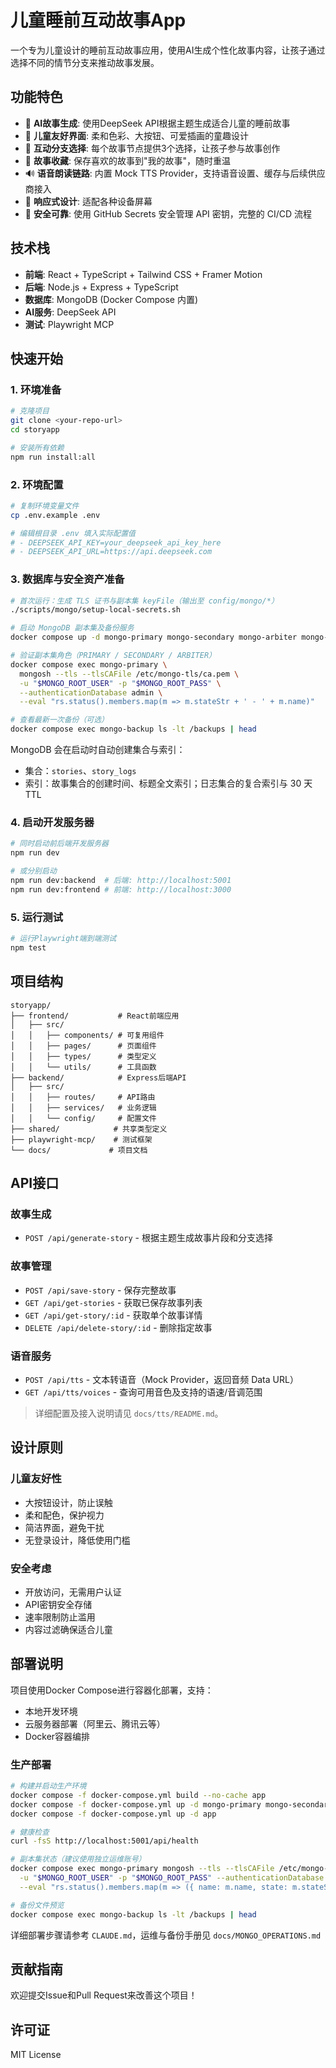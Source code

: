 # 儿童睡前互动故事App

一个专为儿童设计的睡前互动故事应用，使用AI生成个性化故事内容，让孩子通过选择不同的情节分支来推动故事发展。

## 功能特色

- 🌟 **AI故事生成**: 使用DeepSeek API根据主题生成适合儿童的睡前故事
- 🎨 **儿童友好界面**: 柔和色彩、大按钮、可爱插画的童趣设计
- 🔄 **互动分支选择**: 每个故事节点提供3个选择，让孩子参与故事创作
- 💾 **故事收藏**: 保存喜欢的故事到"我的故事"，随时重温
- 🔊 **语音朗读链路**: 内置 Mock TTS Provider，支持语音设置、缓存与后续供应商接入
- 📱 **响应式设计**: 适配各种设备屏幕
- 🔐 **安全可靠**: 使用 GitHub Secrets 安全管理 API 密钥，完整的 CI/CD 流程

## 技术栈

- **前端**: React + TypeScript + Tailwind CSS + Framer Motion
- **后端**: Node.js + Express + TypeScript
- **数据库**: MongoDB (Docker Compose 内置)
- **AI服务**: DeepSeek API
- **测试**: Playwright MCP

## 快速开始

### 1. 环境准备

```bash
# 克隆项目
git clone <your-repo-url>
cd storyapp

# 安装所有依赖
npm run install:all
```

### 2. 环境配置

```bash
# 复制环境变量文件
cp .env.example .env

# 编辑根目录 .env 填入实际配置值
# - DEEPSEEK_API_KEY=your_deepseek_api_key_here
# - DEEPSEEK_API_URL=https://api.deepseek.com
```

### 3. 数据库与安全资产准备

```bash
# 首次运行：生成 TLS 证书与副本集 keyFile（输出至 config/mongo/*）
./scripts/mongo/setup-local-secrets.sh

# 启动 MongoDB 副本集及备份服务
docker compose up -d mongo-primary mongo-secondary mongo-arbiter mongo-backup

# 验证副本集角色（PRIMARY / SECONDARY / ARBITER）
docker compose exec mongo-primary \
  mongosh --tls --tlsCAFile /etc/mongo-tls/ca.pem \
  -u "$MONGO_ROOT_USER" -p "$MONGO_ROOT_PASS" \
  --authenticationDatabase admin \
  --eval "rs.status().members.map(m => m.stateStr + ' - ' + m.name)"

# 查看最新一次备份（可选）
docker compose exec mongo-backup ls -lt /backups | head
```

MongoDB 会在启动时自动创建集合与索引：
- 集合：`stories`、`story_logs`
- 索引：故事集合的创建时间、标题全文索引；日志集合的复合索引与 30 天 TTL

### 4. 启动开发服务器

```bash
# 同时启动前后端开发服务器
npm run dev

# 或分别启动
npm run dev:backend  # 后端: http://localhost:5001
npm run dev:frontend # 前端: http://localhost:3000
```

### 5. 运行测试

```bash
# 运行Playwright端到端测试
npm test
```

## 项目结构

```
storyapp/
├── frontend/           # React前端应用
│   ├── src/
│   │   ├── components/ # 可复用组件
│   │   ├── pages/      # 页面组件
│   │   ├── types/      # 类型定义
│   │   └── utils/      # 工具函数
├── backend/            # Express后端API
│   ├── src/
│   │   ├── routes/     # API路由
│   │   ├── services/   # 业务逻辑
│   │   └── config/     # 配置文件
├── shared/            # 共享类型定义
├── playwright-mcp/    # 测试框架
└── docs/             # 项目文档
```

## API接口

### 故事生成
- `POST /api/generate-story` - 根据主题生成故事片段和分支选择

### 故事管理  
- `POST /api/save-story` - 保存完整故事
- `GET /api/get-stories` - 获取已保存故事列表
- `GET /api/get-story/:id` - 获取单个故事详情
- `DELETE /api/delete-story/:id` - 删除指定故事

### 语音服务
- `POST /api/tts` - 文本转语音（Mock Provider，返回音频 Data URL）
- `GET /api/tts/voices` - 查询可用音色及支持的语速/音调范围

> 详细配置及接入说明请见 `docs/tts/README.md`。

## 设计原则

### 儿童友好性
- 大按钮设计，防止误触
- 柔和配色，保护视力
- 简洁界面，避免干扰
- 无登录设计，降低使用门槛

### 安全考虑
- 开放访问，无需用户认证
- API密钥安全存储
- 速率限制防止滥用
- 内容过滤确保适合儿童

## 部署说明

项目使用Docker Compose进行容器化部署，支持：
- 本地开发环境
- 云服务器部署（阿里云、腾讯云等）
- Docker容器编排

### 生产部署
```bash
# 构建并启动生产环境
docker compose -f docker-compose.yml build --no-cache app
docker compose -f docker-compose.yml up -d mongo-primary mongo-secondary mongo-arbiter mongo-backup
docker compose -f docker-compose.yml up -d app

# 健康检查
curl -fsS http://localhost:5001/api/health

# 副本集状态（建议使用独立运维账号）
docker compose exec mongo-primary mongosh --tls --tlsCAFile /etc/mongo-tls/ca.pem \
  -u "$MONGO_ROOT_USER" -p "$MONGO_ROOT_PASS" --authenticationDatabase admin \
  --eval "rs.status().members.map(m => ({ name: m.name, state: m.stateStr, health: m.health }))"

# 备份文件预览
docker compose exec mongo-backup ls -lt /backups | head
```

详细部署步骤请参考 `CLAUDE.md`，运维与备份手册见 `docs/MONGO_OPERATIONS.md`

## 贡献指南

欢迎提交Issue和Pull Request来改善这个项目！

## 许可证

MIT License
